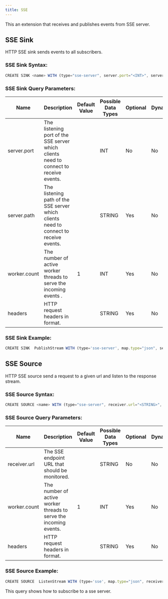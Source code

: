 ```yaml
---
title: SSE
---
```


This an extension that receives and publishes events from SSE server.


## SSE Sink

HTTP SSE sink sends events to all subscribers.

### SSE Sink Syntax:

```js
CREATE SINK <name> WITH (type="sse-server", server.port="<INT>", server.path="<STRING>", worker.count="<INT>", headers="<STRING>");
```

### SSE Sink Query Parameters:

| Name         | Description |	Default Value |	Possible Data Types	| Optional | Dynamic |
|--------------|-------------|----------------|---------------------| -------- |---------|
| server.port  | The listening port of the SSE server which clients need to connect to receive events. | | INT	| No | No |
| server.path  | The listening path of the SSE server which clients need to connect to receive events. | | STRING | Yes | No |
| worker.count | The number of active worker threads to serve the incoming events .                    | 1 | INT | Yes | No |
| headers      | HTTP request headers in format.  | | STRING | Yes | No |



### SSE Sink Example:

```js
CREATE SINK  PublishStream WITH (type='sse-server', map.type="json", server.port='8020', server.path='testsse') (param1 string);
```




## SSE Source

HTTP SSE source send a request to a given url and listen to the response stream.


### SSE Source Syntax:

```js
CREATE SOURCE <name> WITH (type="sse-server", receiver.url="<STRING>", worker.count="<INT>", headers="<STRING>");
```

### SSE Source Query Parameters:

| Name          | Description |	Default Value |	Possible Data Types	| Optional | Dynamic |
|---------------|-------------|----------------|---------------------| -------- |---------|
| receiver.url  | The SSE endpoint URL that should be monitored.  | | STRING	| No | No |
| worker.count  | The number of active worker threads to serve the incoming events.                     | 1 | INT | Yes | No |
| headers       | HTTP request headers in format.  | | STRING | Yes | No |


### SSE Source Example:

```js
CREATE SOURCE  ListenStream WITH (type='sse', map.type="json", receiver.url='http://localhost:8020/testsse') (param1 string);
```

This query shows how to subscribe to a sse server. 